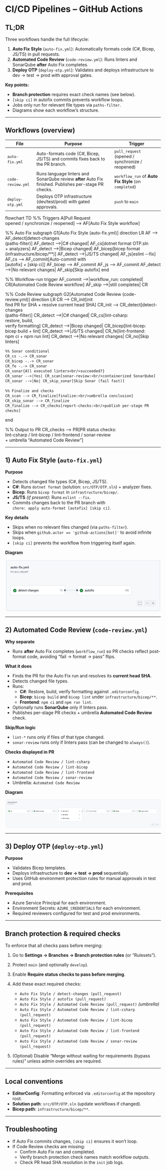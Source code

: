 # CI/CD Pipelines – GitHub Actions

## TL;DR
Three workflows handle the full lifecycle:
1. **Auto Fix Style** (`auto-fix.yml`): Automatically formats code (C#, Bicep, JS/TS) in pull requests.
2. **Automated Code Review** (`code-review.yml`): Runs linters and SonarQube **after** Auto Fix completes.
3. **Deploy OTP** (`deploy-otp.yml`): Validates and deploys infrastructure to dev → test → prod with approval gates.

**Key points:**
- **Branch protection** requires exact check names (see below).
- `[skip ci]` in autofix commits prevents workflow loops.
- Jobs only run for relevant file types via `paths-filter`.
- Diagrams show each workflow’s structure.

---

## Workflows (overview)

| File | Purpose | Trigger |
| --- | --- | --- |
| `auto-fix.yml` | Auto-formats code (C#, Bicep, JS/TS) and commits fixes back to the PR branch. | `pull_request` (opened / synchronize / reopened) |
| `code-review.yml` | Runs language linters and SonarQube review **after** Auto Fix finished. Publishes per-stage PR checks. | `workflow_run` of **Auto Fix Style** (on `completed`) |
| `deploy-otp.yml` | Deploys OTP infrastructure (dev/test/prod) with gated approvals. | `push` to `main` |

flowchart TD
  %% Triggers
  A[Pull Request<br/>opened / synchronize / reopened] --> AF[Auto Fix Style workflow]

  %% Auto Fix
  subgraph G1[Auto Fix Style (auto-fix.yml)]
    direction LR
    AF --> AF_detect[detect-changes<br/>(paths-filter)]
    AF_detect -->|C# changed| AF_cs[dotnet format OTP.sln<br/>+ analyzers]
    AF_detect -->|Bicep changed| AF_bicep[bicep format<br/>(infrastructure/bicep/**)]
    AF_detect -->|JS/TS changed| AF_js[eslint --fix]
    AF_cs --> AF_commit[Auto-commit with<br/>[autofix] + [skip ci]]
    AF_bicep --> AF_commit
    AF_js --> AF_commit
    AF_detect -->|No relevant changes| AF_skip[Skip autofix]
  end

  %% Workflow-run trigger
  AF_commit -->|workflow_run: completed| CR[Automated Code Review workflow]
  AF_skip -->|still completes| CR

  %% Code Review
  subgraph G2[Automated Code Review (code-review.yml)]
    direction LR
    CR --> CR_init[init<br/>find PR for SHA + resolve current head SHA]
    CR_init --> CR_detect[detect-changes<br/>(paths-filter)]
    CR_detect -->|C# changed| CR_cs[lint-csharp:<br/>restore, build,<br/>verify formatting]
    CR_detect -->|Bicep changed| CR_bicep[lint-bicep:<br/>bicep build + lint]
    CR_detect -->|JS/TS changed| CR_fe[lint-frontend:<br/>npm ci + npm run lint]
    CR_detect -->|No relevant changes| CR_no[Skip linters]

    %% Sonar conditional
    CR_cs -.-> CR_sonar
    CR_bicep -.-> CR_sonar
    CR_fe -.-> CR_sonar
    CR_sonar{All executed linters<br/>succeeded?}
    CR_sonar -->|Yes| CR_scan[sonar-review:<br/>containerized SonarQube]
    CR_sonar -->|No| CR_skip_sonar[Skip Sonar (fail fast)]

    %% Finalize and checks
    CR_scan --> CR_finalize[finalize:<br/>umbrella conclusion]
    CR_skip_sonar --> CR_finalize
    CR_finalize --> CR_checks[report-checks:<br/>publish per-stage PR checks]
  end

  %% Output to PR
  CR_checks --> PR[PR status checks:<br/>lint-csharp / lint-bicep / lint-frontend / sonar-review<br/>+ umbrella “Automated Code Review”]


---

## 1) Auto Fix Style (`auto-fix.yml`)

**Purpose**
- Detects changed file types (C#, Bicep, JS/TS).
- **C#**: Runs `dotnet format` (solution: `src/OTP/OTP.sln`) + analyzer fixes.
- **Bicep**: Runs `bicep format` in `infrastructure/bicep/`.
- **JS/TS** *(if present)*: Runs `eslint --fix`.
- Commits changes back to the PR branch with  
  `chore: apply auto-format [autofix] [skip ci]`.

**Key details**
- Skips when no relevant files changed (via `paths-filter`).
- Skips when `github.actor == 'github-actions[bot]'` to avoid infinite loops.
- `[skip ci]` prevents the workflow from triggering itself again.

**Diagram**

![Auto Fix Style Workflow](./auto-fixture-diagram.png)

---

## 2) Automated Code Review (`code-review.yml`)

**Why separate**
- Runs **after** Auto Fix completes (`workflow_run`) so PR checks reflect post-format code, avoiding “fail → format → pass” flips.

**What it does**
- Finds the PR for the Auto Fix run and resolves its **current head SHA**.
- Detects changed file types.
- Runs:
  - **C#**: Restore, build, verify formatting against `.editorconfig`.
  - **Bicep**: `bicep build` and `bicep lint` under `infrastructure/bicep/**`.
  - **Frontend**: `npm ci` and `npm run lint`.
- Optionally runs **SonarQube** only if linters pass.
- Publishes per-stage PR checks + umbrella **Automated Code Review** check.

**Skip/Run logic**
- `lint-*` runs only if files of that type changed.
- `sonar-review` runs only if linters pass (can be changed to `always()`).

**Checks displayed in PR**
- `Automated Code Review / lint-csharp`
- `Automated Code Review / lint-bicep`
- `Automated Code Review / lint-frontend`
- `Automated Code Review / sonar-review`
- Umbrella: `Automated Code Review`

**Diagram**

![Automated Code Review Workflow](./code-review-diagram.png)

---

## 3) Deploy OTP (`deploy-otp.yml`)

**Purpose**
- Validates Bicep templates.
- Deploys infrastructure to **dev → test → prod** sequentially.
- Uses GitHub environment protection rules for manual approvals in test and prod.

**Prerequisites**
- Azure Service Principal for each environment.
- Environment Secrets: `AZURE_CREDENTIALS` for each environment.
- Required reviewers configured for test and prod environments.

---

## Branch protection & required checks

To enforce that all checks pass before merging:

1. Go to **Settings → Branches → Branch protection rules** (or “Rulesets”).
2. Protect `main` (and optionally `develop`).
3. Enable **Require status checks to pass before merging**.
4. Add these exact required checks:

   - `Auto Fix Style / detect-changes (pull_request)`
   - `Auto Fix Style / autofix (pull_request)`
   - `Auto Fix Style / Automated Code Review (pull_request)` *(umbrella)*
   - `Auto Fix Style / Automated Code Review / lint-csharp (pull_request)`
   - `Auto Fix Style / Automated Code Review / lint-bicep (pull_request)`
   - `Auto Fix Style / Automated Code Review / lint-frontend (pull_request)`
   - `Auto Fix Style / Automated Code Review / sonar-review (pull_request)`

5. (Optional) Disable “Merge without waiting for requirements (bypass rules)” unless admin overrides are required.

---

## Local conventions
- **EditorConfig**: Formatting enforced via `.editorconfig` at the repository root.
- **Solution path**: `src/OTP/OTP.sln` (update workflows if changed).
- **Bicep path**: `infrastructure/bicep/**`.

---

## Troubleshooting
- If Auto Fix commits changes, `[skip ci]` ensures it won’t loop.
- If Code Review checks are missing:
  - Confirm Auto Fix ran and completed.
  - Verify branch protection check names match workflow outputs.
  - Check PR head SHA resolution in the `init` job logs.
